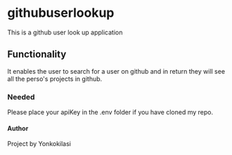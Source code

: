 # githubuserlookup
This is a github user look up application
## Functionality
It enables the user to search for a user on github and in return they will see all the perso's projects in github.
### Needed
Please place your apiKey in the .env folder if you have cloned my repo.
#### Author
Project by Yonkokilasi
